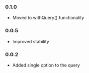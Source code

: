 ### 0.1.0
- Moved to withQuery() functionality

### 0.0.5
- Improved stability

### 0.0.2

- Added single option to the query